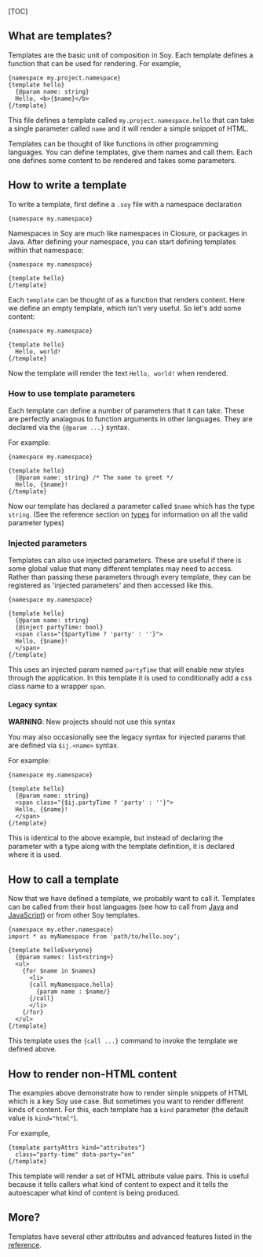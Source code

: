 [TOC]

## What are templates?

Templates are the basic unit of composition in Soy. Each template defines a
function that can be used for rendering. For example,

```soy
{namespace my.project.namespace}
{template hello}
  {@param name: string}
  Hello, <b>{$name}</b>
{/template}
```

This file defines a template called `my.project.namespace.hello` that can take a
single parameter called `name` and it will render a simple snippet of HTML.

Templates can be thought of like functions in other programming languages. You
can define templates, give them names and call them. Each one defines some
content to be rendered and takes some parameters.

## How to write a template

To write a template, first define a `.soy` file with a namespace declaration

```soy
{namespace my.namespace}
```

Namespaces in Soy are much like namespaces in Closure, or packages in Java.
After defining your namespace, you can start defining templates within that
namespace:

```soy
{namespace my.namespace}

{template hello}
{/template}
```

Each `template` can be thought of as a function that renders content. Here we
define an empty template, which isn't very useful. So let's add some content:

```soy
{namespace my.namespace}

{template hello}
  Hello, world!
{/template}
```

Now the template will render the text `Hello, world!` when rendered.

### How to use template parameters

Each template can define a number of parameters that it can take. These are
perfectly analagous to function arguments in other languages. They are declared
via the `{@param ...}` syntax.

For example:

```soy
{namespace my.namespace}

{template hello}
  {@param name: string} /* The name to greet */
  Hello, {$name}!
{/template}
```

Now our template has declared a parameter called `$name` which has the type
`string`. (See the reference section on [types](../reference/types.md) for
information on all the valid parameter types)

### Injected parameters

Templates can also use injected parameters. These are useful if there is some
global value that many different templates may need to access. Rather than
passing these parameters through every template, they can be registered as
'injected parameters' and then accessed like this.

```soy
{namespace my.namespace}

{template hello}
  {@param name: string}
  {@inject partyTime: bool}
  <span class="{$partyTime ? 'party' : ''}">
  Hello, {$name}!
  </span>
{/template}
```

This uses an injected param named `partyTime` that will enable new styles
through the application. In this template it is used to conditionally add a css
class name to a wrapper `span`.

#### Legacy syntax

**WARNING**: New projects should not use this syntax

You may also occasionally see the legacy syntax for injected params that are
defined via `$ij.<name>` syntax.

For example:

```soy
{namespace my.namespace}

{template hello}
  {@param name: string}
  <span class="{$ij.partyTime ? 'party' : ''}">
  Hello, {$name}!
  </span>
{/template}
```

This is identical to the above example, but instead of declaring the parameter
with a type along with the template definition, it is declared where it is used.

## How to call a template

Now that we have defined a template, we probably want to call it. Templates can
be called from their host languages (see how to call from [Java](java.md) and
[JavaScript](js.md)) or from other Soy templates.

```soy
{namespace my.other.namespace}
import * as myNamespace from 'path/to/hello.soy';

{template helloEveryone}
  {@param names: list<string>}
  <ul>
    {for $name in $names}
      <li>
      {call myNamespace.hello}
        {param name : $name/}
      {/call}
      </li>
    {/for}
  </ul>
{/template}
```

This template uses the `{call ...}` command to invoke the template we defined
above.

## How to render non-HTML content

The examples above demonstrate how to render simple snippets of HTML which is a
key Soy use case. But sometimes you want to render different kinds of content.
For this, each template has a `kind` parameter (the default value is
`kind="html"`).

For example,

```soy
{template partyAttrs kind="attributes"}
  class="party-time" data-party="on"
{/template}
```

This template will render a set of HTML attribute value pairs. This is useful
because it tells callers what kind of content to expect and it tells the
autoescaper what kind of content is being produced.

## More?

Templates have several other attributes and advanced features listed in the
[reference](../reference/templates.md).
